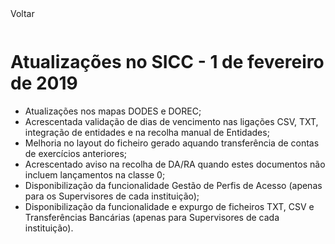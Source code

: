 <div style="width:100%; height:30px"><span onclick="loadMdDoc('atualizacoes', ['btnMenu'],'', null)" class="voltar">Voltar</span></div>

# Atualizações no SICC - 1 de fevereiro de 2019

- Atualizações nos mapas DODES e DOREC;
- Acrescentada validação de dias de vencimento nas ligações CSV, TXT, integração de entidades e na recolha manual de Entidades;
- Melhoria no layout do ficheiro gerado aquando transferência de contas de exercícios anteriores;
- Acrescentado aviso na recolha de DA/RA quando estes documentos não incluem lançamentos na classe 0;
- Disponibilização da funcionalidade Gestão de Perfis de Acesso (apenas para os Supervisores de cada instituição);
- Disponibilização da funcionalidade e expurgo de ficheiros TXT, CSV e Transferências Bancárias (apenas para Supervisores de cada instituição).
